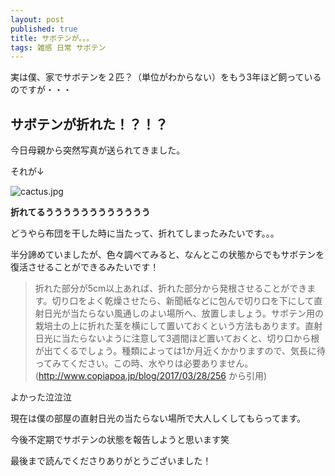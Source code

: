 ```yaml
---
layout: post
published: true
title: サボテンが。。。
tags: 雑感 日常 サボテン
---
```



実は僕、家でサボテンを２匹？（単位がわからない）をもう3年ほど飼っているのですが・・・  
  
  
  
## サボテンが折れた！？！？  
  
  
  
今日母親から突然写真が送られてきました。  


  
それが↓  
  
  


![cactus.jpg]({{site.baseurl}}/img/blogpics/cactus.jpg)  
  


  

**折れてるうううううううううううう**  
  
  
どうやら布団を干した時に当たって、折れてしまったみたいです。。。  


  
半分諦めていましたが、色々調べてみると、なんとこの状態からでもサボテンを復活させることができるみたいです！  

> 折れた部分が5cm以上あれば、折れた部分から発根させることができます。切り口をよく乾燥させたら、新聞紙などに包んで切り口を下にして直射日光が当たらない風通しのよい場所へ、放置しましょう。サボテン用の栽培土の上に折れた茎を横にして置いておくという方法もあります。直射日光に当たらないように注意して3週間ほど置いておくと、切り口から根が出てくるでしょう。種類によっては1か月近くかかりますので、気長に待ってみてください。この時、水やりは必要ありません。	
(http://www.copiapoa.jp/blog/2017/03/28/256 から引用)


よかった泣泣泣  

  

現在は僕の部屋の直射日光の当たらない場所で大人しくしてもらってます。  

  
今後不定期でサボテンの状態を報告しようと思います笑  

  
最後まで読んでくださりありがとうございました！
